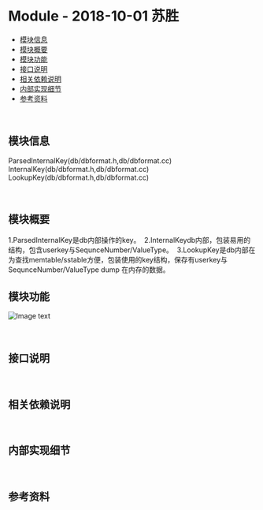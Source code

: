 # Module - 2018-10-01 苏胜

- [模块信息](#module_info)
- [模块概要](#module_in_brief)
- [模块功能](#module_function)
- [接口说明](#interface_specification)
- [相关依赖说明](#dependency_specification)
- [内部实现细节](#inner_detail)
- [参考资料](#reference)


&nbsp;   
<a id="module_info"></a>
## 模块信息
ParsedInternalKey(db/dbformat.h,db/dbformat.cc)&nbsp; 
InternalKey(db/dbformat.h,db/dbformat.cc)&nbsp; 
LookupKey(db/dbformat.h,db/dbformat.cc)&nbsp; 

&nbsp;   
<a id="module_in_brief"></a>
## 模块概要
1.ParsedInternalKey是db内部操作的key。&nbsp; 
2.InternalKeydb内部，包装易用的结构，包含userkey与SequnceNumber/ValueType。&nbsp; 
3.LookupKey是db内部在为查找memtable/sstable方便，包装使用的key结构，保存有userkey与SequnceNumber/ValueType dump 在内存的数据。
&nbsp;   
<a id="module_function"></a>
## 模块功能
![Image text]( read_and_analyse_levelDB/architecture/DB/assets/InternalKey_10_01.png)


&nbsp;   
<a id="interface_specification"></a>
## 接口说明




&nbsp;   
<a id="dependency_specification"></a>
## 相关依赖说明



&nbsp;   
<a id="inner_detail"></a>
## 内部实现细节



&nbsp;   
<a id="reference"></a>
## 参考资料

